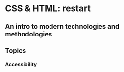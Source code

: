 # CSS & HTML: restart

## An intro to modern technologies and methodologies

## Topics

### Accessibility
